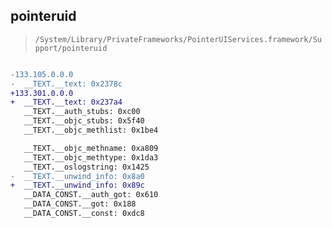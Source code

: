 ## pointeruid

> `/System/Library/PrivateFrameworks/PointerUIServices.framework/Support/pointeruid`

```diff

-133.105.0.0.0
-  __TEXT.__text: 0x2378c
+133.301.0.0.0
+  __TEXT.__text: 0x237a4
   __TEXT.__auth_stubs: 0xc00
   __TEXT.__objc_stubs: 0x5f40
   __TEXT.__objc_methlist: 0x1be4

   __TEXT.__objc_methname: 0xa809
   __TEXT.__objc_methtype: 0x1da3
   __TEXT.__oslogstring: 0x1425
-  __TEXT.__unwind_info: 0x8a0
+  __TEXT.__unwind_info: 0x89c
   __DATA_CONST.__auth_got: 0x610
   __DATA_CONST.__got: 0x188
   __DATA_CONST.__const: 0xdc8

```
